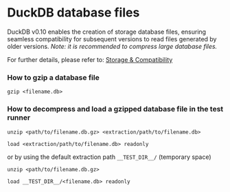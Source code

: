 # DuckDB database files
DuckDB v0.10 enables the creation of storage database files, ensuring seamless compatibility for subsequent versions to read files generated by older versions. *Note: it is recommended to compress large database files.*

For further details, please refer to: [Storage & Compatibility](https://duckdb.org/docs/internals/storage#compatibility)

### How to gzip a database file
```
gzip <filename.db>
```

### How to decompress and load a gzipped database file in the test runner
```
unzip <path/to/filename.db.gz> <extraction/path/to/filename.db>

load <extraction/path/to/filename.db> readonly
```

or by using the default extraction path `__TEST_DIR__/` (temporary space)
```
unzip <path/to/filename.db.gz>

load __TEST_DIR__/<filename.db> readonly
```
